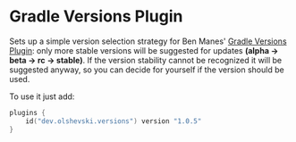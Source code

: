 # Gradle Versions Plugin

Sets up a simple version selection strategy for Ben Manes' [Gradle Versions Plugin](https://github.com/ben-manes/gradle-versions-plugin): only more stable versions will be suggested for updates **(alpha -> beta -> rc -> stable)**. If the version stability cannot be recognized it will be suggested anyway, so you can decide for yourself if the version should be used.

To use it just add:

```kotlin
plugins {
    id("dev.olshevski.versions") version "1.0.5"
}
```
